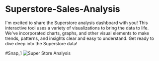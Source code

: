 # Superstore-Sales-Analysis

I'm excited to share the Superstore analysis dashboard with you! This interactive tool uses a variety of visualizations to bring the data to life.  We've incorporated charts, graphs, and other visual elements to make trends, patterns, and insights clear and easy to understand.  Get ready to dive deep into the Superstore data!

#Snap_1 ![Super Store Analysis](https://github.com/01-Vishal/Superstore-Sales-Analysis/assets/142687548/2cd49d33-304d-451f-be8f-939ad70d634f)
